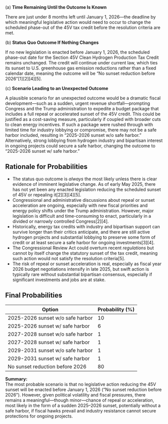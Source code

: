 (a) **Time Remaining Until the Outcome Is Known**

There are just under 8 months left until January 1, 2026—the deadline by which meaningful legislative action would need to occur to change the scheduled phase-out of the 45V tax credit before the resolution criteria are met.

(b) **Status Quo Outcome If Nothing Changes**

If no new legislation is enacted before January 1, 2026, the scheduled phase-out date for the Section 45V Clean Hydrogen Production Tax Credit remains unchanged. The credit will continue under current law, which ties its sunset to U.S. greenhouse gas emission reductions rather than a fixed calendar date, meaning the outcome will be “No sunset reduction before 2026”[1][2][4][5].

(c) **Scenario Leading to an Unexpected Outcome**

A plausible scenario for an unexpected outcome would be a dramatic fiscal development—such as a sudden, urgent revenue shortfall—prompting Congress and the Trump administration to expedite a budget package that includes a full repeal or accelerated sunset of the 45V credit. This could be justified as a cost-saving measure, particularly if coupled with broader cuts to clean energy incentives. If such a package were rushed through with limited time for industry lobbying or compromise, there may not be a safe harbor included, resulting in “2025-2026 sunset w/o safe harbor.” Alternatively, strong lobbying from hydrogen industry and bipartisan interest in ongoing projects could secure a safe harbor, changing the outcome to “2025-2026 sunset w/ safe harbor.”

## Rationale for Probabilities

- The status quo outcome is *always* the most likely unless there is clear evidence of imminent legislative change. As of early May 2025, there has not yet been any enacted legislation reducing the scheduled sunset of 45V or repealing it[2][3][4][5].
- Congressional and administrative discussions about repeal or sunset acceleration are ongoing, especially with new fiscal priorities and energy policy shifts under the Trump administration. However, major legislation is difficult and time-consuming to enact, particularly in a divided or narrowly controlled Congress[2][4].
- Historically, energy tax credits with industry and bipartisan support can survive longer than their critics anticipate, and there are still active hydrogen projects and substantial lobbying to preserve some form of credit or at least secure a safe harbor for ongoing investments[3][4].
- The Congressional Review Act could overturn recent *regulations* but cannot by itself change the statutory sunset of the tax credit, meaning such action would not satisfy the resolution criteria[5].
- The risk of repeal or sunset acceleration is real, especially as fiscal year 2026 budget negotiations intensify in late 2025, but swift action is typically rare without substantial bipartisan consensus, especially if significant investments and jobs are at stake.

## Final Probabilities

Option | Probability (%)
--- | ---
2025-2026 sunset w/o safe harbor | 10
2025-2026 sunset w/ safe harbor | 6
2027-2028 sunset w/o safe harbor | 1
2027-2028 sunset w/ safe harbor | 1
2029-2031 sunset w/o safe harbor | 1
2029-2031 sunset w/ safe harbor | 1
No sunset reduction before 2026 | 80

**Summary:**  
The most probable scenario is that no legislative action reducing the 45V sunset will be enacted before January 1, 2026 (“No sunset reduction before 2026”). However, given political volatility and fiscal pressures, there remains a meaningful—though minor—chance of repeal or acceleration, most likely in the form of a sudden 2025–2026 sunset, potentially without a safe harbor, if fiscal hawks prevail and industry resistance cannot secure protections for ongoing projects.